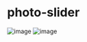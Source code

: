 # photo-slider
![image](https://user-images.githubusercontent.com/81422814/122100408-d0f3a780-ce1b-11eb-9a13-795bb272b32f.png)
![image](https://user-images.githubusercontent.com/81422814/122100454-e2d54a80-ce1b-11eb-81ee-40e7c2b947c6.png)
